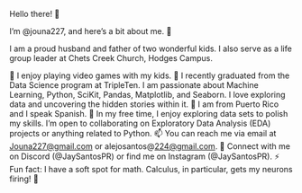Hello there! 👋

I’m @jouna227, and here’s a bit about me. 🌟

I am a proud husband and father of two wonderful kids. I also serve as a life group leader at Chets Creek Church, Hodges Campus.

👀 I enjoy playing video games with my kids.
🌱 I recently graduated from the Data Science program at TripleTen. I am passionate about Machine Learning, Python, SciKit, Pandas, Matplotlib, and Seaborn. I love exploring data and uncovering the hidden stories within it.
🤍 I am from Puerto Rico and I speak Spanish.
💞 In my free time, I enjoy exploring data sets to polish my skills. I’m open to collaborating on Exploratory Data Analysis (EDA) projects or anything related to Python.
📫 You can reach me via email at Jouna227@gmail.com or alejosantos@224@gmail.com.
💬 Connect with me on Discord (@JaySantosPR) or find me on Instagram (@JaySantosPR).
⚡ Fun fact: I have a soft spot for math. Calculus, in particular, gets my neurons firing! 🧠
